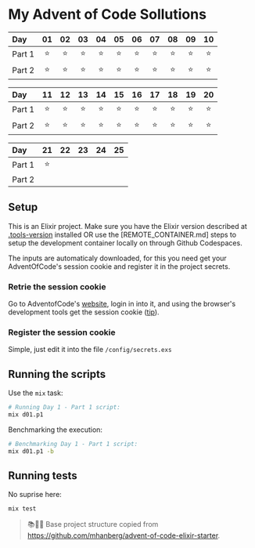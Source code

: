 # My Advent of Code Sollutions

Day | 01 | 02 | 03 | 04 | 05 | 06 | 07 | 08 | 09 | 10
:-|:-:|:-:|:-:|:-:|:-:|:-:|:-:|:-:|:-:|:-:
Part 1 |⭐|⭐|⭐|⭐|⭐|⭐|⭐|⭐|⭐|⭐
Part 2 |⭐|⭐|⭐|⭐|⭐|⭐|⭐|⭐|⭐|⭐

Day | 11 | 12 | 13 | 14 | 15 | 16 | 17 | 18 | 19 | 20
:-|:-:|:-:|:-:|:-:|:-:|:-:|:-:|:-:|:-:|:-:
Part 1 |⭐|⭐|⭐|⭐|⭐|⭐|⭐|⭐|⭐|⭐
Part 2 |⭐|⭐|⭐|⭐|⭐|⭐|⭐|⭐|⭐|⭐

Day | 21 | 22 | 23 | 24 | 25
:-|:-:|:-:|:-:|:-:|:-:
Part 1 |⭐| | | | 
Part 2 | | | | | 


## Setup

This is an Elixir project. Make sure you have the Elixir version described at [.tools-version]() installed OR use the [REMOTE_CONTAINER.md] steps to setup the development container locally on through Github Codespaces.

The inputs are automaticaly downloaded, for this you need get your AdventOfCode's session cookie and register it in the project secrets.

### Retrie the session cookie

Go to AdventofCode's [website](https://adventofcode.com/), login in into it, and using the browser's development tools get the session cookie ([tip](https://developer.chrome.com/docs/devtools/application/cookies)).

### Register the session cookie

Simple, just edit it into the file `/config/secrets.exs`

## Running the scripts

Use the `mix` task:

```sh
# Running Day 1 - Part 1 script:
mix d01.p1
```

Benchmarking the execution:

```sh
# Benchmarking Day 1 - Part 1 script:
mix d01.p1 -b
```

## Running tests

No suprise here:

```sh
mix test
```

> 📚🧑‍💻 Base project structure copied from https://github.com/mhanberg/advent-of-code-elixir-starter.